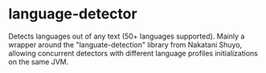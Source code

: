 language-detector
=================

Detects languages out of any text (50+ languages supported).  Mainly a wrapper around the "languate-detection" library from Nakatani Shuyo, allowing concurrent detectors with different language profiles initializations on the same JVM.
